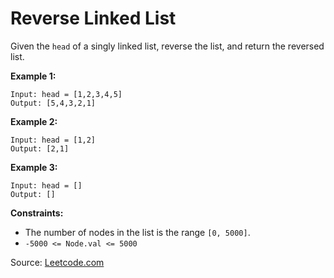 # Reverse Linked List

Given the `head` of a singly linked list, reverse the list, and return the reversed list.

 

**Example 1:**
```
Input: head = [1,2,3,4,5]
Output: [5,4,3,2,1]
```

**Example 2:**
```
Input: head = [1,2]
Output: [2,1]
```

**Example 3:**
```
Input: head = []
Output: []
```

**Constraints:**

- The number of nodes in the list is the range `[0, 5000]`.
- `-5000 <= Node.val <= 5000`


Source: [Leetcode.com](https://leetcode.com/explore/learn/card/recursion-i/250/principle-of-recursion/1681/)

 
